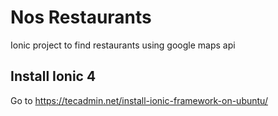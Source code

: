 # Nos Restaurants
Ionic project to find restaurants using google maps api

## Install Ionic 4
Go to https://tecadmin.net/install-ionic-framework-on-ubuntu/
